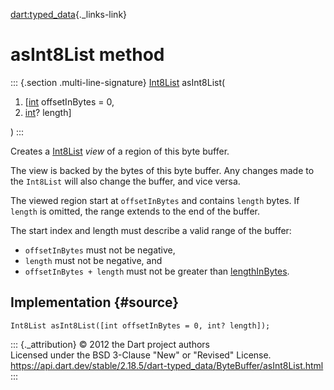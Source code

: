 [dart:typed\_data](../../dart-typed_data/dart-typed_data-library){._links-link}

asInt8List method
=================

::: {.section .multi-line-signature}
[Int8List](../int8list-class) asInt8List(

1.  \[[int](../../dart-core/int-class) offsetInBytes = 0,
2.  [int](../../dart-core/int-class)? length\]

)
:::

Creates a [Int8List](../int8list-class) *view* of a region of this byte
buffer.

The view is backed by the bytes of this byte buffer. Any changes made to
the `Int8List` will also change the buffer, and vice versa.

The viewed region start at `offsetInBytes` and contains `length` bytes.
If `length` is omitted, the range extends to the end of the buffer.

The start index and length must describe a valid range of the buffer:

-   `offsetInBytes` must not be negative,
-   `length` must not be negative, and
-   `offsetInBytes + length` must not be greater than
    [lengthInBytes](lengthinbytes).

Implementation {#source}
--------------

``` {.language-dart data-language="dart"}
Int8List asInt8List([int offsetInBytes = 0, int? length]);
```

::: {._attribution}
© 2012 the Dart project authors\
Licensed under the BSD 3-Clause \"New\" or \"Revised\" License.\
<https://api.dart.dev/stable/2.18.5/dart-typed_data/ByteBuffer/asInt8List.html>
:::
